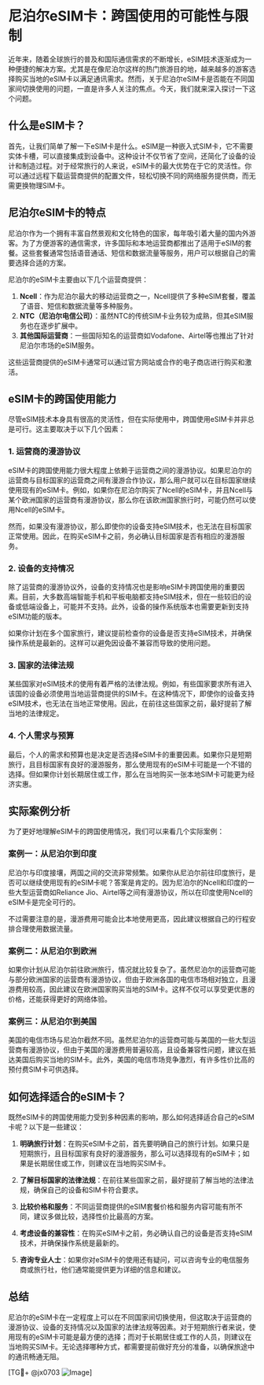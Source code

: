 # 尼泊尔eSIM卡：跨国使用的可能性与限制

近年来，随着全球旅行的普及和国际通信需求的不断增长，eSIM技术逐渐成为一种便捷的解决方案。尤其是在像尼泊尔这样的热门旅游目的地，越来越多的游客选择购买当地的eSIM卡以满足通讯需求。然而，关于尼泊尔eSIM卡是否能在不同国家间切换使用的问题，一直是许多人关注的焦点。今天，我们就来深入探讨一下这个问题。

## 什么是eSIM卡？

首先，让我们简单了解一下eSIM卡是什么。eSIM是一种嵌入式SIM卡，它不需要实体卡槽，可以直接集成到设备中。这种设计不仅节省了空间，还简化了设备的设计和制造过程。对于经常旅行的人来说，eSIM卡的最大优势在于它的灵活性。你可以通过远程下载运营商提供的配置文件，轻松切换不同的网络服务提供商，而无需更换物理SIM卡。

## 尼泊尔eSIM卡的特点

尼泊尔作为一个拥有丰富自然景观和文化特色的国家，每年吸引着大量的国内外游客。为了方便游客的通信需求，许多国际和本地运营商都推出了适用于eSIM的套餐。这些套餐通常包括语音通话、短信和数据流量等服务，用户可以根据自己的需要选择合适的方案。

尼泊尔的eSIM卡主要由以下几个运营商提供：

1. **Ncell**：作为尼泊尔最大的移动运营商之一，Ncell提供了多种eSIM套餐，覆盖了语音、短信和数据流量等多种服务。
2. **NTC（尼泊尔电信公司）**：虽然NTC的传统SIM卡业务较为成熟，但其eSIM服务也在逐步扩展中。
3. **其他国际运营商**：一些国际知名的运营商如Vodafone、Airtel等也推出了针对尼泊尔市场的eSIM服务。

这些运营商提供的eSIM卡通常可以通过官方网站或合作的电子商店进行购买和激活。

## eSIM卡的跨国使用能力

尽管eSIM技术本身具有很高的灵活性，但在实际使用中，跨国使用eSIM卡并非总是可行。这主要取决于以下几个因素：

### 1. **运营商的漫游协议**

eSIM卡的跨国使用能力很大程度上依赖于运营商之间的漫游协议。如果尼泊尔的运营商与目标国家的运营商之间有漫游合作协议，那么用户就可以在目标国家继续使用现有的eSIM卡。例如，如果你在尼泊尔购买了Ncell的eSIM卡，并且Ncell与某个欧洲国家的运营商有漫游协议，那么你在该欧洲国家旅行时，可能仍然可以使用Ncell的eSIM卡。

然而，如果没有漫游协议，那么即使你的设备支持eSIM技术，也无法在目标国家正常使用。因此，在购买eSIM卡之前，务必确认目标国家是否有相应的漫游服务。

### 2. **设备的支持情况**

除了运营商的漫游协议外，设备的支持情况也是影响eSIM卡跨国使用的重要因素。目前，大多数高端智能手机和平板电脑都支持eSIM技术，但在一些较旧的设备或低端设备上，可能并不支持。此外，设备的操作系统版本也需要更新到支持eSIM功能的版本。

如果你计划在多个国家旅行，建议提前检查你的设备是否支持eSIM技术，并确保操作系统是最新的。这样可以避免因设备不兼容而导致的使用问题。

### 3. **国家的法律法规**

某些国家对eSIM技术的使用有着严格的法律法规。例如，有些国家要求所有进入该国的设备必须使用当地运营商提供的SIM卡。在这种情况下，即使你的设备支持eSIM技术，也无法在当地正常使用。因此，在前往这些国家之前，最好提前了解当地的法律规定。

### 4. **个人需求与预算**

最后，个人的需求和预算也是决定是否选择eSIM卡的重要因素。如果你只是短期旅行，且目标国家有良好的漫游服务，那么使用现有的eSIM卡可能是一个不错的选择。但如果你计划长期居住或工作，那么在当地购买一张本地SIM卡可能更为经济实惠。

## 实际案例分析

为了更好地理解eSIM卡的跨国使用情况，我们可以来看几个实际案例：

### 案例一：从尼泊尔到印度

尼泊尔与印度接壤，两国之间的交流非常频繁。如果你从尼泊尔前往印度旅行，是否可以继续使用现有的eSIM卡呢？答案是肯定的。因为尼泊尔的Ncell和印度的一些大型运营商如Reliance Jio、Airtel等之间有漫游协议，所以在印度使用Ncell的eSIM卡是完全可行的。

不过需要注意的是，漫游费用可能会比本地使用更高，因此建议根据自己的行程安排合理使用数据流量。

### 案例二：从尼泊尔到欧洲

如果你计划从尼泊尔前往欧洲旅行，情况就比较复杂了。虽然尼泊尔的运营商可能与部分欧洲国家的运营商有漫游协议，但由于欧洲各国的电信市场相对独立，且漫游费用较高，因此建议在欧洲国家购买当地的SIM卡。这样不仅可以享受更优惠的价格，还能获得更好的网络体验。

### 案例三：从尼泊尔到美国

美国的电信市场与尼泊尔截然不同。虽然尼泊尔的运营商可能与美国的一些大型运营商有漫游协议，但由于美国的漫游费用普遍较高，且设备兼容性问题，建议在抵达美国后购买当地的SIM卡。此外，美国的电信市场竞争激烈，有许多性价比高的预付费SIM卡可供选择。

## 如何选择适合的eSIM卡？

既然eSIM卡的跨国使用能力受到多种因素的影响，那么如何选择适合自己的eSIM卡呢？以下是一些建议：

1. **明确旅行计划**：在购买eSIM卡之前，首先要明确自己的旅行计划。如果只是短期旅行，且目标国家有良好的漫游服务，那么可以选择现有的eSIM卡；如果是长期居住或工作，则建议在当地购买SIM卡。

2. **了解目标国家的法律法规**：在前往某些国家之前，最好提前了解当地的法律法规，确保自己的设备和SIM卡符合要求。

3. **比较价格和服务**：不同运营商提供的eSIM套餐价格和服务内容可能有所不同，建议多做比较，选择性价比最高的方案。

4. **考虑设备的兼容性**：在购买eSIM卡之前，务必确认自己的设备是否支持eSIM技术，并确保操作系统是最新的。

5. **咨询专业人士**：如果你对eSIM卡的使用还有疑问，可以咨询专业的电信服务商或旅行社，他们通常能提供更为详细的信息和建议。

## 总结

尼泊尔的eSIM卡在一定程度上可以在不同国家间切换使用，但这取决于运营商的漫游协议、设备的支持情况以及国家的法律法规等因素。对于短期旅行者来说，使用现有的eSIM卡可能是最方便的选择；而对于长期居住或工作的人员，则建议在当地购买SIM卡。无论选择哪种方式，都需要提前做好充分的准备，以确保旅途中的通讯畅通无阻。

[TG💪+ @jx0703 ![Image](https://github.com/user-attachments/assets/dbca1d08-cadb-493c-b0ec-ad6f7a83f270)]